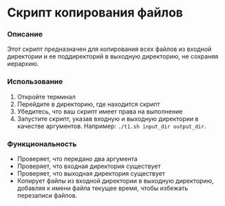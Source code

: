 # Скрипт копирования файлов

### Описание

Этот скрипт предназначен для копирования всех файлов из входной директории и ее поддиректорий в выходную директорию, не сохраняя иерархию.

### Использование

1. Откройте терминал
2. Перейдите в директорию, где находится скрипт
3. Убедитесь, что ваш скрипт имеет права на выполнение
4. Запустите скрипт, указав входную и выходную директории в качестве аргументов. Например: `./t1.sh input_dir output_dir`.

### Функциональность

- Проверяет, что передано два аргумента
- Проверяет, что входная директория существует
- Проверяет, что выходная директория существует
- Копирует файлы из входной директории в выходную директорию, добавляя к имени файла текущее время, чтобы избежать перезаписи файлов.
